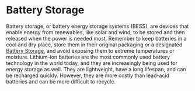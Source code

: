 # Battery Storage
Battery storage, or battery energy storage systems (BESS), are devices that enable energy from renewables, like solar and wind, to be stored and then released when the power is needed most. Remember to keep batteries in a cool and dry place, store them in their original packaging or a designated [Battery Storage](https://briteksolar.com/), and avoid exposing them to extreme temperatures or moisture. Lithium-ion batteries are the most commonly used battery technology in the world today, and they are increasingly being used for energy storage as well. They are lightweight, have a long lifespan, and can be recharged quickly. However, they are more costly than lead-acid batteries and can be more difficult to recycle.
